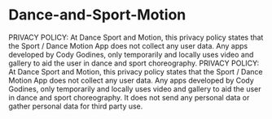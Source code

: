 # Dance-and-Sport-Motion
PRIVACY POLICY: At Dance Sport and Motion, this privacy policy states that the Sport / Dance Motion App does not collect any user data.  Any apps developed by Cody Godines, only temporarily and locally uses video and gallery to aid the user in dance and sport choreography. 
PRIVACY POLICY: At Dance Sport and Motion, this privacy policy states that the Sport / Dance Motion App does not collect any user data.  Any apps developed by Cody Godines, only temporarily and locally uses video and gallery to aid the user in dance and sport choreography.  It does not send any personal data or gather personal data for third party use.

